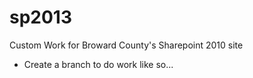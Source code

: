 # sp2013
Custom Work for Broward County's Sharepoint 2010 site

- Create a branch to do work like so...